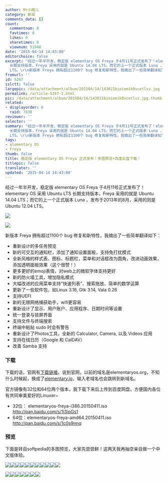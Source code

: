 ```yaml
---
author: Mr小眼儿
category: 新闻
comments_data: []
count:
  commentnum: 0
  favtimes: 0
  likes: 0
  sharetimes: 0
  viewnum: 51948
date: '2015-04-14 14:43:00'
editorchoice: false
excerpt: "经过一年半开发，稳定版 elementary OS Freya 于4月11号正式发布了！elementary OS 采用 Ubuntu LTS
  长期支持版本，Freya 采用的就是 Ubuntu 14.04 LTS，而它的上一个正式版本 Luna ，发布于2013年的8月，采用的则是 Ubuntu 12.04
  LTS。\r\n新版本 Freya 拥有超过1100个 bug 修复和新特性，我摘出了一些简单翻译如下：\r\n\r\n重新设计的多任务预览\r\n新的可交互的通知栏，添加了通知设置面板，支持免打扰模式\r\n全新风格的样式表、图标、标题栏，菜单和对话框改为圆角，改进动画效果，添加透明面板效果（这个很赞！）\r\n更多更好的emoji表情，对web上的"
fromurl: ''
id: 5267
islctt: false
largepic: /data/attachment/album/201504/14/143021bioiemik9vcetlvz.jpg
permalink: /article-5267-1.html
pic: /data/attachment/album/201504/14/143021bioiemik9vcetlvz.jpg.thumb.jpg
related:
- displayorder: 0
  raid: 7838
reviewer: ''
selector: ''
summary: "经过一年半开发，稳定版 elementary OS Freya 于4月11号正式发布了！elementary OS 采用 Ubuntu LTS
  长期支持版本，Freya 采用的就是 Ubuntu 14.04 LTS，而它的上一个正式版本 Luna ，发布于2013年的8月，采用的则是 Ubuntu 12.04
  LTS。\r\n新版本 Freya 拥有超过1100个 bug 修复和新特性，我摘出了一些简单翻译如下：\r\n\r\n重新设计的多任务预览\r\n新的可交互的通知栏，添加了通知设置面板，支持免打扰模式\r\n全新风格的样式表、图标、标题栏，菜单和对话框改为圆角，改进动画效果，添加透明面板效果（这个很赞！）\r\n更多更好的emoji表情，对web上的"
tags:
- elementary OS
- Freya
thumb: false
title: 稳定版 elementary OS Freya 正式发布！多图预览+百度云盘下载！
titlepic: false
translator: ''
updated: '2015-04-14 14:43:00'
---
```


经过一年半开发，稳定版 elementary OS Freya 于4月11号正式发布了！elementary OS 采用 Ubuntu LTS 长期支持版本，Freya 采用的就是 Ubuntu 14.04 LTS；而它的上一个正式版本 Luna ，发布于2013年的8月，采用的则是 Ubuntu 12.04 LTS。


![](/data/attachment/album/201504/14/143021bioiemik9vcetlvz.jpg)


![](/data/attachment/album/201504/14/143024e4htt0trzrc7s0pk.jpg)


新版本 Freya 拥有超过1100个 bug 修复和新特性，我摘出了一些简单翻译如下：


* 重新设计的多任务预览
* 新的可交互的通知栏，添加了通知设置面板，支持免打扰模式
* 全新风格的样式表、图标、标题栏，菜单和对话框改为圆角，改进动画效果，添加透明面板效果（这个很赞！）
* 更多更好的emoji表情，对web上的微软字体支持更好
* 新的防火墙工具，增加隐私模式
* 大幅改进的应用菜单支持“快速列表”、搜索拖放、简单的数学运算
* 更新了一些软件包，如Linux 3.16, Gtk 3.14, Vala 0.26
* 支持UEFI
* 新的无限网络捕获助手，wifi更容易
* 重新设计了显示、用户账户、应用程序、日期时间等设置
* 统一登录与锁屏界面
* 支持文件与终端搜索
* 终端中粘贴 sudo 时会有警告
* 重新设计了Photos工具，全新的 Calculator, Camera, 以及 Videos 应用
* 支持在线日历（Google 和 CalDAV）
* 改善 Samba 支持


### 下载


下载的话，官网有[下载链接](http://elementary.io/)。说到官网，以前的域名是elementaryos.org，不知什么时候起，换成了[elementary.io](http://elementary.io/)，输入老域名也会跳转到新域名。


官方镜像有32位和64位两个版本，我下载下来后上传到百度网盘，方便国内各位有共同审美爱好的Linuxer~


* 32位： elementaryos-freya-i386.20150411.iso <http://pan.baidu.com/s/1i3ipGs1>
* 64位：elementaryos-freya-amd64.20150411.iso <http://pan.baidu.com/s/1c0s9nnq>


### 预览


下面是转自softpedia的多图预览，大家先尝尝鲜！这两天我再抽空亲自做一个中文版体验。


![](/data/attachment/album/201504/14/143020ftqsnls87z7xhsce.jpg)![](/data/attachment/album/201504/14/143021mz1uj1jpup495fp5.jpg)![](/data/attachment/album/201504/14/143022ytz1719abtkgf1d5.jpg)![](/data/attachment/album/201504/14/143023mbae2ttfbe2bhehc.jpg)![](/data/attachment/album/201504/14/143023xei66wz72ng93in6.jpg)![](/data/attachment/album/201504/14/143024or1rkurrrsr558kk.jpg)![](/data/attachment/album/201504/14/143024qb6894b6zfscamt4.jpg)![](/data/attachment/album/201504/14/143025v2g702nfsa7g2b7c.jpg)![](/data/attachment/album/201504/14/143026oqhhzpjl9ezzquuo.jpg)![](/data/attachment/album/201504/14/143026nspz5b7f5s5o5k2q.jpg)![](/data/attachment/album/201504/14/143027woi22th2mbm7pm20.jpg)


![](/data/attachment/album/201504/14/143027kwwexndwwgnlwow9.jpg)![](/data/attachment/album/201504/14/143028wpef7thq718o5vsv.jpg)![](/data/attachment/album/201504/14/143029e2u4luflhzfh9fg5.jpg)![](/data/attachment/album/201504/14/143029bcm70mrhhm8pzvr8.jpg)![](/data/attachment/album/201504/14/143030m29b9sy9w39so8cd.jpg)![](/data/attachment/album/201504/14/143030n5cc4zogbozkk66z.jpg)![](/data/attachment/album/201504/14/143032l9d9yyyfoe88f87o.jpg)